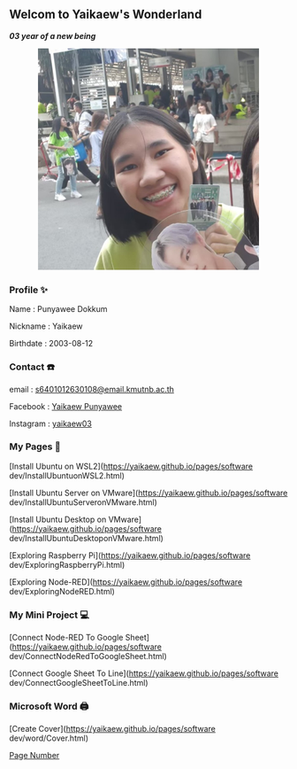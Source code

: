 ## Welcom to Yaikaew's Wonderland
***03 year of a new being***

<p align="center">
  <img width="400" height="400" src="/images/profile.jpg">
</p>

### Profile ✨
Name : Punyawee Dokkum

Nickname : Yaikaew

Birthdate : 2003-08-12


### Contact ☎️
email : [s6401012630108@email.kmutnb.ac.th](mailto:s6401012630108@email.kmutnb.ac.th)

Facebook : [Yaikaew Punyawee](https://www.facebook.com/profile.php?id=100004631406249)

Instagram : [yaikaew03](https://www.instagram.com/yaikaew03/)


### My Pages 📔
[Install Ubuntu on WSL2](https://yaikaew.github.io/pages/software dev/InstallUbuntuonWSL2.html)

[Install Ubuntu Server on VMware](https://yaikaew.github.io/pages/software dev/InstallUbuntuServeronVMware.html)

[Install Ubuntu Desktop on VMware](https://yaikaew.github.io/pages/software dev/InstallUbuntuDesktoponVMware.html)

[Exploring Raspberry Pi](https://yaikaew.github.io/pages/software dev/ExploringRaspberryPi.html)

[Exploring Node-RED](https://yaikaew.github.io/pages/software dev/ExploringNodeRED.html)

### My Mini Project 💻

[Connect Node-RED To Google Sheet](https://yaikaew.github.io/pages/software dev/ConnectNodeRedToGoogleSheet.html)

[Connect Google Sheet To Line](https://yaikaew.github.io/pages/software dev/ConnectGoogleSheetToLine.html)


### Microsoft Word 🖨️

[Create Cover](https://yaikaew.github.io/pages/software dev/word/Cover.html)

[Page Number](https://yaikaew.github.io/pages/word/PageNumber.html)
